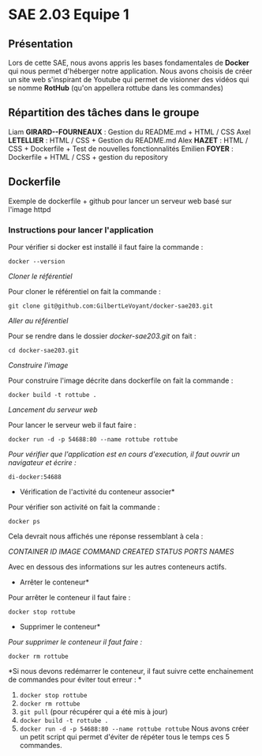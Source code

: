 # SAE 2.03 Equipe 1
## Présentation 
Lors de cette SAE, nous avons appris les bases fondamentales de **Docker** qui nous permet d'héberger notre application. Nous avons choisis de créer un site web s'inspirant de Youtube qui permet de visionner des vidéos qui se nomme **RotHub** (qu'on appellera rottube dans les commandes)  

## Répartition des tâches dans le groupe
Liam **GIRARD--FOURNEAUX** : Gestion du README.md  + HTML / CSS
Axel  **LETELLIER** :  HTML / CSS + Gestion du README.md 
Alex **HAZET** : HTML / CSS + Dockerfile + Test de nouvelles fonctionnalités 
Emilien **FOYER** : Dockerfile + HTML / CSS + gestion du repository 

## Dockerfile


Exemple de dockerfile + github pour lancer un serveur web basé sur l'image httpd


### Instructions pour lancer l'application

Pour vérifier si docker est installé il faut faire la commande :

   `docker --version`


*Cloner le référentiel*

Pour cloner le référentiel on fait la commande :

`git clone git@github.com:GilbertLeVoyant/docker-sae203.git`


*Aller au référentiel* 

Pour se rendre dans le dossier *docker-sae203.git* on fait :

`cd docker-sae203.git`


*Construire l'image*

Pour construire l'image décrite dans dockerfile on fait la commande :

`docker build -t rottube .`


*Lancement du serveur web*

Pour lancer le serveur web il faut faire :

`docker run -d -p 54688:80 --name rottube rottube`

*Pour vérifier que l'application est en cours d'execution, il faut ouvrir un navigateur et écrire :*

`di-docker:54688`

* Vérification de l'activité du conteneur associer*

Pour vérifier son activité on fait la commande : 

`docker ps`

Cela devrait nous affichés une réponse ressemblant à cela :

*CONTAINER ID   IMAGE          COMMAND              CREATED          STATUS          PORTS                                   NAMES*

Avec en dessous des informations sur les autres conteneurs actifs.


* Arrêter le conteneur*

Pour arrêter le conteneur il faut faire : 

`docker stop rottube`


* Supprimer le conteneur*

*Pour supprimer le conteneur il faut faire :*

`docker rm rottube`


*Si nous devons redémarrer le conteneur, il faut suivre cette enchainement de commandes pour éviter tout erreur : *
1. `docker stop rottube`
2. `docker rm rottube`
3. `git pull` (pour récupérer qui a été mis à jour)
4. `docker build -t rottube .`
5. `docker run -d -p 54688:80 --name rottube rottube`
Nous avons créer un petit script qui permet d'éviter de répéter tous le temps ces 5 commandes. 
